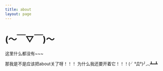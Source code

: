 ```yaml
---
title: about
layout: page
---
```


# (～￣▽￣)～

这里什么都没有~~~

那我是不是应该把about关了呀！！！
为什么我还要开着它！！！(╯°Д°)╯︵┻━┻